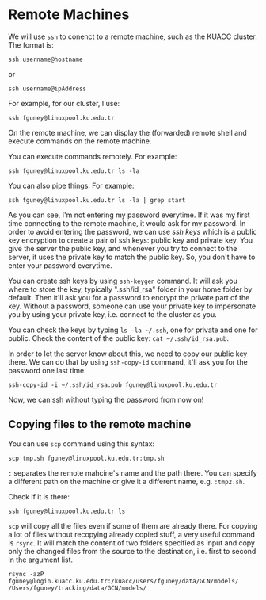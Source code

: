 # Remote Machines

We will use `ssh` to conenct to a remote machine, such as the KUACC cluster. The format is:

`ssh username@hostname`

or 

`ssh username@ipAddress`

For example, for our cluster, I use:

`ssh fguney@linuxpool.ku.edu.tr`

On the remote machine, we can display the (forwarded) remote shell and execute commands on the remote machine.

You can execute commands remotely. For example:

`ssh fguney@linuxpool.ku.edu.tr ls -la`

You can also pipe things. For example:

`ssh fguney@linuxpool.ku.edu.tr ls -la | grep start`

As you can see, I'm not entering my password everytime. If it was my first time connecting to the remote machine, it would ask for my password. In order to avoid entering the password, we can use *ssh keys* which is a public key encryption to create a pair of ssh keys: public key and private key. You give the server the public key, and whenever you try to connect to the server, it uses the private key to match the public key. So, you don't have to enter your password everytime.

You can create ssh keys by using `ssh-keygen` command. It will ask you where to store the key, typically ".ssh/id_rsa" folder in your home folder by default. Then it'll ask you for a password to encrypt the private part of the key. Without a password, someone can use your private key to impersonate you by using your private key, i.e. connect to the cluster as you.

You can check the keys by typing `ls -la ~/.ssh`, one for private and one for public. Check the content of the public key: `cat ~/.ssh/id_rsa.pub`.

In order to let the server know about this, we need to copy our public key there. We can do that by using `ssh-copy-id` command, it'll ask you for the password one last time.

`ssh-copy-id -i ~/.ssh/id_rsa.pub fguney@linuxpool.ku.edu.tr`

Now, we can ssh without typing the password from now on!

## Copying files to the remote machine

You can use `scp` command using this syntax:

`scp tmp.sh fguney@linuxpool.ku.edu.tr:tmp.sh`

`:` separates the remote mahcine's name and the path there. You can specify a different path on the machine or give it a different name, e.g. `:tmp2.sh`. 

Check if it is there:

`ssh fguney@linuxpool.ku.edu.tr ls`

`scp` will copy all the files even if some of them are already there. For copying a lot of files without recopying already copied stuff, a very useful command is `rsync`. It will match the content of two folders specified as input and copy only the changed files from the source to the destination, i.e. first to second in the argument list. 

`rsync -azP fguney@login.kuacc.ku.edu.tr:/kuacc/users/fguney/data/GCN/models/ /Users/fguney/tracking/data/GCN/models/`